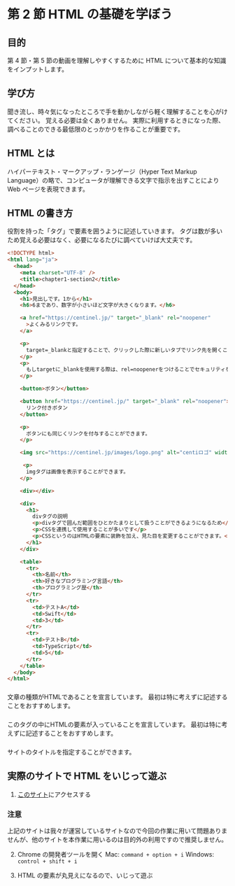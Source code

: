 # 第 2 節 HTML の基礎を学ぼう

## 目的

第 4 節・第 5 節の動画を理解しやすくするために HTML について基本的な知識をインプットします。

## 学び方

聞き流し、時々気になったところで手を動かしながら軽く理解することを心がけてください。
覚える必要は全くありません。
実際に利用するときになった際、調べることのできる最低限のとっかかりを作ることが重要です。

## HTML とは

ハイパーテキスト・マークアップ・ランゲージ（Hyper Text Markup Language）の略で、コンピュータが理解できる文字で指示を出すことにより Web ページを表現できます。

## HTML の書き方

役割を持った「タグ」で要素を囲うように記述していきます。
タグは数が多いため覚える必要はなく、必要になるたびに調べていけば大丈夫です。

```html
<!DOCTYPE html>
<html lang="ja">
  <head>
    <meta charset="UTF-8" />
    <title>chapter1-section2</title>
  </head>
  <body>
    <h1>見出しです。1から</h1>
    <h6>6まであり、数字が小さいほど文字が大きくなります。</h6>

    <a href="https://centinel.jp/" target="_blank" rel="noopener"
      >よくみるリンクです。
    </a>

    <p>
      target=_blankと指定することで、クリックした際に新しいタブでリンク先を開くことができます。
    </p>
    <p>
      もしtargetに_blankを使用する際は、rel=noopenerをつけることでセキュリティを向上させることができるのでおすすめです
    </p>

    <button>ボタン</button>

    <button href="https://centinel.jp/" target="_blank" rel="noopener">
      リンク付きボタン
    </button>

    <p>
      ボタンにも同じくリンクを付与することができます。
    </p>

    <img src="https://centinel.jp/images/logo.png" alt="centiロゴ" width="600px" height="300px" />

     <p>
      imgタグは画像を表示することができます。
    </p>

    <div></div>

    <div>
      <h1>
        divタグの説明
        <p>divタグで囲んだ範囲をひとかたまりとして扱うことができるようになるため</p>
        <p>CSSを連携して使用することが多いです</p>
        <p>CSSというのはHTMLの要素に装飾を加え、見た目を変更することができます。</p>
      </h1>
    </div>

    <table>
      <tr>
        <th>名前</th>
        <th>好きなプログラミング言語</th>
        <th>プログラミング歴</th>
      </tr>
      <tr>
        <td>テストA</td>
        <td>Swift</td>
        <td>3</td>
      </tr>
      <tr>
        <td>テストB</td>
        <td>TypeScript</td>
        <td>5</td>
      </tr>
    </table>
  </body>
</html>
```

### <!DOCTYPE html>

文章の種類がHTMLであることを宣言しています。
最初は特に考えずに記述することをおすすめします。

### <html lang="ja">

このタグの中にHTMLの要素が入っていることを宣言しています。
最初は特に考えずに記述することをおすすめします。

### <title>chapter1-section2</title>

サイトのタイトルを指定することができます。

## 実際のサイトで HTML をいじって遊ぶ

1. [このサイト](https://centinel.jp/)にアクセスする

### 注意

上記のサイトは我々が運営しているサイトなので今回の作業に用いて問題ありませんが、他のサイトを本作業に用いるのは目的外の利用ですので推奨しません。

2. Chrome の開発者ツールを開く
   Mac: `command + option + i`
   Windows: `control + shift + i`

3. HTML の要素が丸見えになるので、いじって遊ぶ
